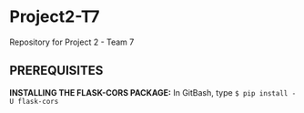 # Project2-T7
Repository for Project 2 - Team 7


## PREREQUISITES ##

**INSTALLING THE FLASK-CORS PACKAGE:**
In GitBash, type `$ pip install -U flask-cors`
